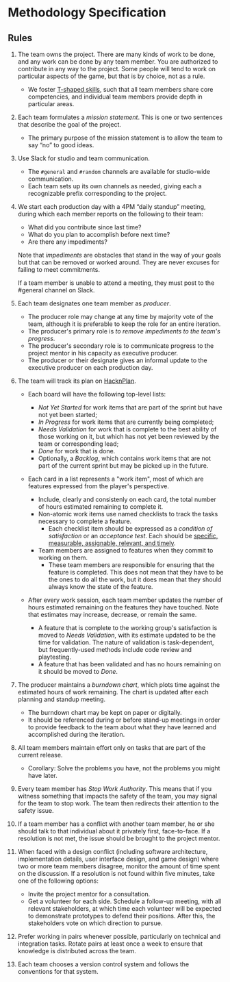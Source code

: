 # Methodology Specification

## Rules

1. The team owns the project. There are many kinds of work to be done, and any
   work can be done by any team member. You are authorized to contribute in any
   way to the project. Some people will tend to work on particular aspects of
   the game, but that is by choice, not as a rule.
    - We foster [T-shaped
      skills](https://en.wikipedia.org/wiki/T-shaped_skills), such that all team
      members share core competencies, and individual team members provide depth
      in particular areas.


1. Each team formulates a _mission statement_. This is one or two sentences that
   describe the goal of the project.
   - The primary purpose of the mission statement is to allow the team to say
     &ldquo;no&rdquo; to good ideas.


1. Use Slack for studio and team communication.
    - The `#general` and `#random` channels are available for studio-wide communication.
    - Each team sets up its own channels as needed, giving each a recognizable
      prefix corresponding to the project. 


1. We start each production day with a 4PM &ldquo;daily standup&rdquo; meeting,
   during which each member reports on the following to their team:
    - What did you contribute since last time?
    - What do you plan to accomplish before next time?
    - Are there any impediments?

    Note that _impediments_ are obstacles that stand in the way of your goals
    but that can be removed or worked around. They are never excuses for failing
    to meet commitments.

    If a team member is unable to attend a meeting, they must post to the
    #general channel on Slack.


1. Each team designates one team member as _producer_. 
    - The producer role may change at any time by majority vote of the team,
      although it is preferable to keep the role for an entire iteration.
    - The producer's primary role is _to remove impediments to the team's progress_.
    - The producer's secondary role is to communicate progress to the project
      mentor in his capacity as executive producer.
    - The producer or their designate gives an informal update to the executive
      producer on each production day.


1. The team will track its plan on [HacknPlan](HacknPlan.com).

    - Each board will have the following top-level lists:
        - _Not Yet Started_ for work items that are part of the sprint but have not yet been started;
        - _In Progress_ for work items that are currently being completed;
        - _Needs Validation_ for work that is complete to the best ability of those working on it, but which has not yet been reviewed by the team or corresponding lead;
        - _Done_ for work that is done.
        - Optionally, a _Backlog_, which contains work items that are not part
          of the current sprint but may be picked up in the future.

    - Each card in a list represents a "work item", most of which are features expressed
     from the player's perspective. 
       - Include, clearly and consistenly on each card, the total number of
         hours estimated remaining to complete it.
       - Non-atomic work items use named checklists to track the tasks necessary
         to complete a feature.
         - Each checklist item should be expressed as a _condition of satisfaction_ or
         an _acceptance test_. Each should be [specific, measurable, assignable,
         relevant, and timely](https://en.wikipedia.org/wiki/SMART_criteria).
       - Team members are assigned to features when they commit to working on them.
         - These team members are responsible for ensuring that the feature is
           completed. This does not mean that they have to be the ones to do all
           the work, but it does mean that they should always know the state of
           the feature.

    - After every work session, each team member updates the number of hours
      estimated remaining on the features they have touched. Note that estimates
      may increase, decrease, or remain the same. 
       - A feature that is complete to the working group's satisfaction is moved
         to _Needs Validation_, with its estimate updated to be the time for
         validation. The nature of validation is task-dependent, but
         frequently-used methods include code review and playtesting.
       - A feature that has been validated and has no hours remaining on it
         should be moved to _Done_.

1. The producer maintains a _burndown chart_, which plots time against the
   estimated hours of work remaining. The chart is updated after each planning
   and standup meeting. 
   - The burndown chart may be kept on paper or digitally.
   - It should be referenced during or before stand-up meetings in order to
     provide feedback to the team about what they have learned and accomplished
     during the iteration.


1. All team members maintain effort only on tasks that are part of the current
   release.
    - Corollary: Solve the problems you have, not the problems you might have later.


1. Every team member has _Stop Work Authority_. This means that if you witness
   something that impacts the safety of the team, you may signal for the team to
   stop work. The team then redirects their attention to the safety issue.


1. If a team member has a conflict with another team member, he or she should
   talk to that individual about it privately first, face-to-face. If a
   resolution is not met, the issue should be brought to the project mentor.


1. When faced with a design conflict (including software architecture,
   implementation details, user interface design, and game design) where two or
   more team members disagree, monitor the amount of time spent on the
   discussion. If a resolution is not found within five minutes, take one of the
   following options:
    - Invite the project mentor for a consultation.
    - Get a volunteer for each side. Schedule a follow-up meeting, with all
      relevant stakeholders, at which time each volunteer will be expected to
      demonstrate prototypes to defend their positions. After this, the
      stakeholders vote on which direction to pursue.


1. Prefer working in pairs whenever possible, particularly on technical and
   integration tasks. Rotate pairs at least once a week to ensure that knowledge
   is distributed across the team.


1. Each team chooses a version control system and follows the conventions for that
   system.